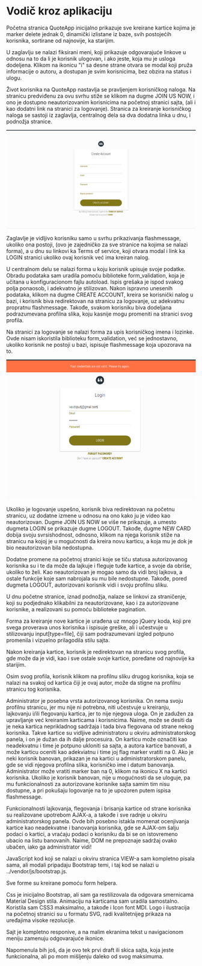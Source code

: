 # Vodič kroz aplikaciju
Početna stranica QuoteApp inicijalno prikazuje sve kreirane kartice kojima je marker delete jednak 0, dinamički izlistane iz baze, svih postojećih korisnika, sortirane od najnovije, ka starijim.

U zaglavlju se nalazi fiksirani meni, koji prikazuje odgovarajuće linkove u odnosu na to da li je korisnik ulogovan, i ako jeste, koja mu je usloga dodeljena. Klikom na ikonicu "i" sa desne strane otvara se modal koji pruža informacije o autoru, a dostupan je svim korisnicima, bez obzira na status i ulogu.

Život korisnika na QuoteApp nastavlja se pravljenjem korisničkog naloga. Na stranicu predviđenu za ovu svrhu stiže se klikom na dugme JOIN US NOW, i ono je dostupno neautorizovanim korisnicima na početnoj stranici sajta, (ali i kao dodatni link na stranici za logovanje). Stranica za kreiranje korisničkog naloga se sastoji iz zaglavlja, centralnog dela sa dva dodatna linka u dnu, i podnožja stranice.

![](01.png)

Zaglavlje je vidljivo korisniku samo u svrhu prikazivanja flashmessage, ukoliko ona postoji, (ovo je zajedničko za sve stranice na kojima se nalazi forma), a u dnu su linkovi ka Terms of service, koji otvara modal i link ka LOGIN stranici ukoliko ovaj korisnik već ima kreiran nalog.

U centralnom delu se nalazi forma u koju korisnik upisuje svoje podatke. Obradu podataka sam uradila pomoću biblioteke form_validation, koja je učitana u konfiguracionom fajlu autoload. Ispis grešaka je ispod svakog polja ponaosob, i adekvatno je stilizovan. Nakon ispravno unesenih podataka, klikom na dugme CREATE ACCOUNT, kreira se korisnički nalog u bazi, i korisnik biva redirektovan na stranicu za logovanje, uz adekvatnu propratnu flashmessage. Takođe, svakom korisniku biva dodeljana podrazumevana profilna slika, koju kasnije mogu promeniti na stranici svog profila.

Na stranici za logovanje se nalazi forma za upis korisničkog imena i lozinke. Ovde nisam iskoristila biblioteku form_validation, već se jednostavno, ukoliko korisnik ne postoji u bazi, ispisuje flashmessage koja upozorava na to.

![Login forma sa ispisom o grešci.](02.png)

Ukoliko je logovanje uspešno, korisnik biva redirektovan na početnu stranicu, uz dodatne izmene u odnosu na ono kako ju je video kao neautorizovan. Dugme JOIN US NOW se više ne prikazuje, a umesto dugmeta LOGIN se prikazuje dugme LOGOUT. Takođe, dugme NEW CARD dobija svoju svrsishodnost, odnosno, klikom na njega korisnik stiže na stranicu na kojoj je u mogućnosti da kreira novu karticu, a koja mu je dok je bio neautorizovan bila nedostupna.

Dodatne promene na početnoj stranici koje se tiču statusa autorizovanog korisnika su i te da može da lajkuje i fleguje tuđe kartice, a svoje da obriše, ukoliko to želi. Kao neautorizovan je mogao samo da vidi broj lajkova, a ostale funkcije koje sam nabrojala su mu bile nedostupne. Takođe, pored dugmeta LOGOUT, autorizovani korisnik vidi i svoju profilnu sliku.

U dnu početne stranice, iznad podnožja, nalaze se linkovi za straničenje, koji su podjednako klikabilni za neautorizovane, kao i za autorizovane korisnike, a realizovani su pomoću biblioteke pagination.

Forma za kreiranje nove kartice je urađena uz mnogo jQuery koda, koji pre svega proverava unos korisnika i ispisuje greške, ali i učestvuje u stilizovanju input[type=file], čiji sam podrazumevani izgled potpuno promenila i vizuelno prilagodila stilu sajta.

Nakon kreiranja kartice, korisnik je redirektovan na stranicu svog profila, gde može da je vidi, kao i sve ostale svoje kartice, poređane od najnovije ka starijim.

Osim svog profila, korisnik klikom na profilnu sliku drugog korisnika, koja se nalazi na svakoj od kartica čiji je ovaj autor, može da stigne na profilnu stranicu tog korisnika.

Administrator je posebna vrsta autorizovanog korisnika. On nema svoju profilnu stranicu, jer mu nije ni potrebna, niti učestvuje u kreiranju, lajkovanju i/ili flegovanju kartica, jer to nije njegova uloga. On je zadužen za upravljanje već kreiranim karticama i korisnicima. Naime, može se desiti da je neka kartica neprikladnog sadržaja i tada biva flegovana od strane nekog korisnika. Takve kartice su vidljive administratoru u okviru administratorskog panela, i on je dužan da ih dalje procesuira. On karticu može označiti kao neadekvatnu i time je potpuno ukloniti sa sajta, a autora kartice banovati, a može karticu oceniti kao adekviatnu i time joj flag marker vratiti na 0. Ako je neki korisnik banovan, prikazan je na kartici u administratorskom panelu, gde se vidi njegova profilna slika, korisničko ime i datum banovanja. Administrator može vratiti marker ban na 0, klikom na ikonicu X na kartici korisnika. Ukoliko je korisnik banovan, nije u mogućnosti da se uloguje, pa mu funkcionalnosti za autorizovane korisnike sajta samim tim nisu dostupne, a pri pokušaju logovanje na to je upozoren putem ispisa flashmessage.

Funkcionalnosti lajkovanja, flegovanja i brisanja kartice od strane korisnika su realizovane upotrebom AJAX-a, a takođe i sve radnje u okviru administratorskog panela. Ovde bih posebno istakla momenat ocenjivanja kartice kao neadekvatne i banovanja korisnika, gde se AJAX-om šalju podaci o kartici, a vraćaju podaci o korisniku da bi se on istovremeno ubacio na listu banovanih. Naime, DOM ne prepoznaje sadržaj ovako ubačen, iako ga administrator vidi!

JavaScript kod koji se nalazi u okviru stranica VIEW-а sam kompletno pisala sama, ali modali pripadaju Bootstrap temi, i taj kod se nalazi u ../vendor/js/bootstrap.js.

Sve forme su kreirane pomoću form helpera.

Css je inicijalno Bootstrap, ali sam ga restilizovala da odgovara smernicama Material Design stila. Animaciju na karticama sam uradila samostalno. Koristila sam CSS3 maksimalno, a takođe i Icon font MDI. Logo i ilustracija na početnoj stranici su u formatu SVG, radi kvalitetnijeg prikaza na uređajima visoke rezolucije.

Sajt je kompletno responive, a na malim ekranima tekst u navigacionom meniju zamenuju odgovarajuće ikonice.

Napomenula bih još, da je ovo tek prvi draft ili skica sajta, koja jeste funkcionalna, ali po mom mišljenju daleko od svog maksimuma.



